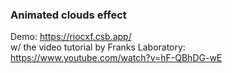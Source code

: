 ### Animated clouds effect
Demo: https://riocxf.csb.app/ <br/>
w/ the video tutorial by Franks Laboratory: https://www.youtube.com/watch?v=hF-QBhDG-wE